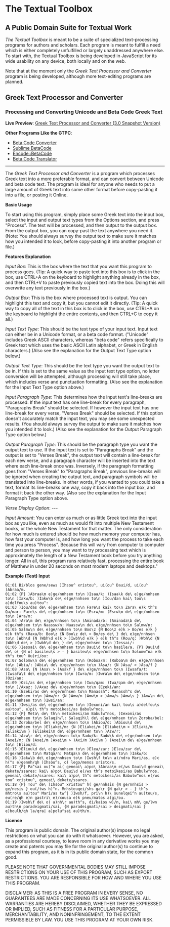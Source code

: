 # The Textual Toolbox
## A Public Domain Suite for Textual Work
_The Textual Toolbox_ is meant to be a suite of specialized text-processing programs for authors and scholars. Each program is meant to fulfill a need which is either completely unfulfilled or largely unaddressed anywhere else. To start with, the Textual Toolbox is being developed in JavaScript for its wide usability on any device, both locally and on the web.

Note that at the moment only the _Greek Text Processor and Converter_ program is being developed, although more text-editing programs are planned.

## Greek Text Processor and Converter
### Processing and Converting Unicode and Beta Code Greek Text
**Live Preview**: [Greek Text Processor and Converter (3.0 Snapshot Version)](https://dynaggelos.github.io/The-Textual-Toolbox/Greek-Text-Processor-and-Converter/Snapshots/0.3%20(Saved%20for%20Reference)/JavaScript/Greek%20Text%20Processor%20and%20Converter.html)

**Other Programs Like the GTPC**:
- [Beta Code Converter](https://github.com/zfletch/beta-code-converter-js)
- [Sublime BetaCode](https://github.com/andrekugland-oplen/Sublime-BetaCode)
- [Encode::BetaCode](https://github.com/dgkontopoulos/Encode-BetaCode)
- [Beta Code Translator](https://github.com/ubuntu-gr/beta-code-translator)

<hr>

The _Greek Text Processor and Converter_ is a program which processes Greek text into a more preferable format, and can convert between Unicode and beta code text. The program is ideal for anyone who needs to put a large amount of Greek text into some other format before copy-pasting it into a file, or posting it Online.

**Basic Usage**

To start using this program, simply place some Greek text into the input box, select the input and output text types from the Options section, and press "Process". The text will be processed, and then output to the output box. From the output box, you can copy-past the text anywhere you need it. (Note: You should always survey the output text to make sure it matches how you intended it to look, before copy-pasting it into another program or file.)

**Features Explanation**

_Input Box_: This is the box where the text that you want this program to process goes. (Tip: A quick way to paste text into this box is to click in the box, use CTRL+A on the keyboard to highlight anything already in the box, and then CTRL+V to paste previously copied text into the box. Doing this will overwrite any text previously in the box.)

_Output Box_: This is the box where processed text is output. You can highlight this text and copy it, but you cannot edit it directly. (Tip: A quick way to copy all of the text in this box is to click in the box, use CTRL+A on the keyboard to highlight the entire contents, and then CTRL+C to copy it all.)

_Input Text Type_: This should be the text type of your input text. Input text can either be in a Unicode format, or a beta code format. ("Unicode" includes Greek ASCII characters, whereas "beta code" refers specifically to Greek text which uses the basic ASCII Latin alphabet, or Greek in English characters.) (Also see the explanation for the Output Text Type option below.)

_Output Text Type_: This should be the text type you want the output text to be in. If this is set to the same value as the input text type option, no letter conversion will be attempted, although processing will still take place, which includes verse and punctuation formatting. (Also see the explanation for the Input Text Type option above.)

_Input Paragraph Type_: This determines how the input text's line-breaks are processed. If the input text has one line-break for every paragraph, "Paragraphs Break" should be selected. If however the input text has one line-break for every verse, "Verses Break" should be selected. If this option doesn't accurately match the input text, you may see some unexpected results. (You should always survey the output to make sure it matches how you intended it to look.) (Also see the explanation for the Output Paragraph Type option below.)

_Output Paragraph Type_: This should be the paragraph type you want the output text to use. If the input text is set to "Paragraphs Break" and the output is set to "Verses Break", the output text will contain a line-break for each new verse, and a paragraph character will be inserted into the text where each line-break once was. Inversely, if the paragraph formatting goes from "Verses Break" to "Paragraphs Break", previous line-breaks will be ignored when creating the output text, and paragraph symbols will be translated into line-breaks. In other words, if you wanted to you could take a text, format its line-breaks one way, copy it back into the input box, and format it back the other way. (Also see the explanation for the Input Paragraph Type option above.
      
_Verse Display Option_: ---

_Input Amount_: You can enter as much or as little Greek text into the input box as you like, even as much as would fit into multiple New Testament books, or the whole New Testament for that matter. The only consideration for how much is entered should be how much memory your computer has, how fast your computer is, and how long you want the process to take each time you press "Process". Because this will vary from computer to computer and person to person, you may want to try processing text which is approximately the length of a New Testament book before you try anything longer. All in all, this program runs relatively fast, processing the entire book of Matthew in under 20 seconds on most modern laptops and desktops."

**Example (Test) Input**

    01:01 Bi/blos gene/sews )Ihsou^ xristou^, ui(ou^ Daui/d, ui(ou^ )Abraa/m.
    01:02 {P} )Abraa\m e)ge/nnhsen to\n )Isaa/k: )Isaa\k de\ e)ge/nnhsen to\n )Iakw/b: )Iakw\b de\ e)ge/nnhsen to\n )Iou/dan kai\ tou\s a)delfou\s au)tou^:
    01:03 )Iou/das de\ e)ge/nnhsen to\n Fare\s kai\ to\n Zara\ e)k th^s Qa/mar: Fare\s de\ e)ge/nnhsen to\n (Esrw/m: (Esrw\m de\ e)ge/nnhsen to\n )Ara/m:
    01:04 )Ara\m de\ e)ge/nnhsen to\n )Aminada/b: )Aminada\b de\ e)ge/nnhsen to\n Naassw/n: Naassw\n de\ e)ge/nnhsen to\n Salmw/n:
    01:05 Salmw\n de\ e)ge/nnhsen to\n Boo\z {N Boo\z e)k > Bo/es e)k } e)k th^s (Raxa/b: Boo\z {N Boo\z de\ > Bo/es de\ } de\ e)ge/nnhsen to\n )Wbh\d {N )Wbh\d e)k > )Iwbh\d e)k } e)k th^s (Rou/q: )Wbh\d {N )Wbh\d de\ > )Iwbh\d de\ } de\ e)ge/nnhsen to\n )Iessai/:
    01:06 )Iessai\ de\ e)ge/nnhsen to\n Daui\d to\n basile/a. {P} Daui\d de\ o( {N o( basileu\s > - } basileu\s e)ge/nnhsen to\n Solomw^na e)k th^s tou^ Ou)ri/ou:
    01:07 Solomw\n de\ e)ge/nnhsen to\n (Roboa/m: (Roboa\m de\ e)ge/nnhsen to\n )Abia/: )Abia\ de\ e)ge/nnhsen to\n )Asa/: {N )Asa/ > )Asa/f }
    01:08 )Asa\ {N )Asa\ > )Asa\f } de\ e)ge/nnhsen to\n )Iwsafa/t: )Iwsafa\t de\ e)ge/nnhsen to\n )Iwra/m: )Iwra\m de\ e)ge/nnhsen to\n )Ozi/an:
    01:09 )Ozi/as de\ e)ge/nnhsen to\n )Iwa/qam: )Iwa/qam de\ e)ge/nnhsen to\n )/Axaz: )/Axaz de\ e)ge/nnhsen to\n (Ezeki/an:
    01:10 (Ezeki/as de\ e)ge/nnhsen to\n Manassh^: Manassh^s de\ e)ge/nnhsen to\n )Amw/n: {N )Amw/n )Amw\n > )Amw/s )Amw\s } )Amw\n de\ e)ge/nnhsen to\n )Iwsi/an:
    01:11 )Iwsi/as de\ e)ge/nnhsen to\n )Iexoni/an kai\ tou\s a)delfou\s au)tou^, e)pi\ th^s metoikesi/as Babulw^nos.
    01:12 {P} Meta\ de\ th\n metoikesi/an Babulw^nos, )Iexoni/as e)ge/nnhsen to\n Salaqih/l: Salaqih\l de\ e)ge/nnhsen to\n Zoroba/bel:
    01:13 Zoroba/bel de\ e)ge/nnhsen to\n )Abiou/d: )Abiou\d de\ e)ge/nnhsen to\n )Eliakei/m: {N )Eliakei/m )Eliakei\m > )Eliaki/m )Eliaki\m } )Eliakei\m de\ e)ge/nnhsen to\n )Azw/r:
    01:14 )Azw\r de\ e)ge/nnhsen to\n Sadw/k: Sadw\k de\ e)ge/nnhsen to\n )Axei/m: {N )Axei/m )Axei\m > )Axi/m )Axi\m } )Axei\m de\ e)ge/nnhsen to\n )Eliou/d:
    01:15 )Eliou\d de\ e)ge/nnhsen to\n )Elea/zar: )Elea/zar de\ e)ge/nnhsen to\n Matqa/n: Matqa\n de\ e)ge/nnhsen to\n )Iakw/b:
    01:16 )Iakw\b de\ e)ge/nnhsen to\n )Iwsh\f to\n a)/ndra Mari/as, e)c h(^s e)gennh/qh )Ihsou^s, o( lego/menos xristo/s.
    01:17 {P} Pa^sai ou)^n ai( geneai\ a)po\ )Abraa\m e(/ws Daui\d geneai\ dekate/ssares: kai\ a)po\ Daui\d e(/ws th^s metoikesi/as Babulw^nos, geneai\ dekate/ssares: kai\ a)po\ th^s metoikesi/as Babulw^nos e(/ws tou^ xristou^, geneai\ dekate/ssares.
    01:18 {P} Tou^ de\ )Ihsou^ xristou^ h( ge/nnhsis {N ge/nnhsis > ge/nesis } ou(/tws h)^n. Mnhsteuqei/shs ga\r {N ga\r > - } th^s mhtro\s au)tou^ Mari/as tw^| )Iwsh/f, pri\n h)\ sunelqei^n au)tou/s, eu(re/qh e)n gastri\ e)/xousa e)k pneu/matos a(gi/ou.
    01:19 )Iwsh\f de\ o( a)nh\r au)th^s, di/kaios w)/n, kai\ mh\ qe/lwn au)th\n paradeigmati/sai, {N paradeigmati/sai > deigmati/sai } e)boulh/qh la/qra| a)polu^sai au)th/n.

**License**

This program is public domain. The original author(s) impose no legal restrictions on what you can do with it whatsoever. However, you are asked, as a professional courtesy, to leave room in any derivative works you may create and patents you may file for the original author(s) to continue to expand this program, as it is in its public domain state, for the common good.

PLEASE NOTE THAT GOVERNMENTAL BODIES MAY STILL IMPOSE RESTRICTIONS ON YOUR USE OF THIS PROGRAM, SUCH AS EXPORT RESTRICTIONS. YOU ARE RESPONSIBLE FOR HOW AND WHERE YOU USE THIS PROGRAM.

DISCLAIMER: AS THIS IS A FREE PROGRAM IN EVERY SENSE, NO GUARANTEES ARE MADE CONCERNING ITS USE WHATSOEVER. ALL WARRANTIES ARE HEREBY DISCLAIMED, WHETHER THEY BE EXPRESSED OR IMPLIED, SUCH AS FITNESS FOR A PARTICULAR PURPOSE, MERCHANTABILITY, AND NONINFRINGEMENT, TO THE EXTENT PERMISSIBLE BY LAW. YOU USE THIS PROGRAM AT YOUR OWN RISK.